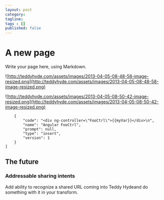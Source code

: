 ```yaml
---
layout: post
category: 
tagline: 
tags : [] 
published: false
---
```


# A new page #

Write your page here, using Markdown.

![http://teddyhyde.com/assets/images/2013-04-05-08-48-58-image-resized.png](http://teddyhyde.com/assets/images/2013-04-05-08-48-58-image-resized.png)


![http://teddyhyde.com/assets/images/2013-04-05-08-50-42-image-resized.png](http://teddyhyde.com/assets/images/2013-04-05-08-50-42-image-resized.png)


        {
            "code": "<div ng-controller=\"FooCtrl\">{{myVar}}</div>\n", 
            "name": "Angular FooCtrl", 
            "prompt": null, 
            "type": "insert", 
            "version": 1
        }
    ]

## The future

### Addressable sharing intents

Add ability to recognize a shared URL coming into Teddy Hydeand do something with it in your transform.

### 

